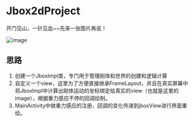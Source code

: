 # Jbox2dProject
开门见山，一针见血~~先来一张图片再说！

![image](http://upload-images.jianshu.io/upload_images/6193595-d405ce38056b5e40.gif?imageMogr2/auto-orient/strip)
    
## 思路
1. 创建一个JboxImpl类，专门用于管理刚体和世界的创建和逻辑计算
2. 自定义一个view，这里为了方便直接继承FrameLayout，并且在真实屏幕中将JboxImpl中计算出刚体运动的坐标绑定给真实的view（也就是这里的image），根据重力感应不停的回调绘制。
3. MainActivity中做重力感应的注册，回调的变化传递到jboxView进行界面重绘。

